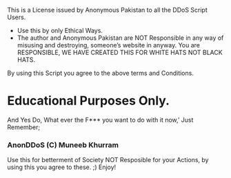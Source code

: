 This is a License issued by Anonymous Pakistan to all the DDoS Script Users. 
- Use this by only Ethical Ways.
- The author and Anonymous Pakistan are NOT Responsible in any way of misusing and destroying,
someone’s website in anyway. You are RESPONSIBLE, WE HAVE CREATED THIS FOR WHITE HATS NOT BLACK HATS.

By using this Script you agree to the above terms and Conditions.

# Educational Purposes Only.

And Yes Do, What ever the F*** you want to do with it now,’
Just Remember;
### AnonDDoS (C) Muneeb Khurram
Use this for betterment of Society NOT Resposible for your Actions, by using this you agree to these.
;) 
Enjoy!  
